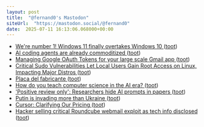 ```yaml
---
layout: post
title:  "@fernand0's Mastodon"
siteUrl:  "https://mastodon.social/@fernand0"
date:  2025-07-11 16:13:06.068000+00:00
---
```

*  [We're number 1! Windows 11 finally overtakes Windows 10 ](https://www.theregister.com/2025/07/04/windows_11_market_share) ([toot](https://mastodon.social/@fernand0/114835481301224608))
*  [AI coding agents are already commoditized ](https://www.seangoedecke.com/ai-agents-are-commoditized) ([toot](https://mastodon.social/@fernand0/114835360513310137))
*  [Managing Google OAuth Tokens for your large scale Gmail app ](https://medium.com/hiver-engineering/managing-google-oauth-tokens-for-your-large-scale-gmail-app-eb25c486438) ([toot](https://mastodon.social/@fernand0/114835152173511787))
*  [Critical Sudo Vulnerabilities Let Local Users Gain Root Access on Linux, Impacting Major Distros ](https://thehackernews.com/2025/07/critical-sudo-vulnerabilities-let-local.htm) ([toot](https://mastodon.social/@fernand0/114834391788045501))
*  [Placa del fabricante ](https://www.flickr.com/photos/fernand0/54636829770) ([toot](https://mastodon.social/@fernand0/114834329021735410))
*  [How do you teach computer science in the AI era? ](https://www.thestar.com.my/tech/tech-news/2025/07/01/how-do-you-teach-computer-science-in-the-ai-er) ([toot](https://mastodon.social/@fernand0/114834184488298312))
*  ['Positive review only': Researchers hide AI prompts in papers ](https://asia.nikkei.com/Business/Technology/Artificial-intelligence/Positive-review-only-Researchers-hide-AI-prompts-in-paper) ([toot](https://mastodon.social/@fernand0/114833850497547715))
*  [Putin is invading more than Ukraine ](https://www.politico.eu/article/vladimir-putin-invasion-ukraine-russia-romania-elections-democracy-nato-eu-donald-trump) ([toot](https://mastodon.social/@fernand0/114833656687843383))
*  [Cursor: Clarifying Our Pricing ](https://simonwillison.net/2025/Jul/5/cursor-clarifying-our-pricing) ([toot](https://mastodon.social/@fernand0/114832039605151910))
*  [Hacker selling critical Roundcube webmail exploit as tech info disclosed ](https://www.bleepingcomputer.com/news/security/hacker-selling-critical-roundcube-webmail-exploit-as-tech-info-disclosed) ([toot](https://mastodon.social/@fernand0/114830917445579153))
